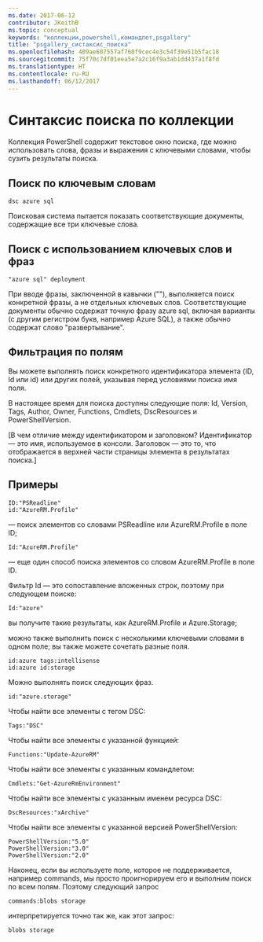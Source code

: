 ```yaml
---
ms.date: 2017-06-12
contributor: JKeithB
ms.topic: conceptual
keywords: "коллекции,powershell,командлет,psgallery"
title: "psgallery_систаксис_поиска"
ms.openlocfilehash: 409ae607557af760f9cec4e3c54f39e51b5fac18
ms.sourcegitcommit: 75f70c7df01eea5e7a2c16f9a3ab1dd437a1f8fd
ms.translationtype: HT
ms.contentlocale: ru-RU
ms.lasthandoff: 06/12/2017
---
```

# <a name="gallery-search-syntax"></a>Синтаксис поиска по коллекции

Коллекция PowerShell содержит текстовое окно поиска, где можно использовать слова, фразы и выражения с ключевыми словами, чтобы сузить результаты поиска.

## <a name="search-by-keywords"></a>Поиск по ключевым словам

    dsc azure sql

Поисковая система пытается показать соответствующие документы, содержащие все три ключевые слова.

## <a name="search-using-phrases-and-keywords"></a>Поиск с использованием ключевых слов и фраз

    "azure sql" deployment

При вводе фразы, заключенной в кавычки (""), выполняется поиск конкретной фразы, а не отдельных ключевых слов.
Соответствующие документы обычно содержат точную фразу azure sql, включая варианты (с другим регистром букв, например Azure SQL), а также обычно содержат слово "развертывание".

## <a name="filtering-on-fields"></a>Фильтрация по полям

Вы можете выполнять поиск конкретного идентификатора элемента (ID, Id или id) или других полей, указывая перед условиями поиска имя поля.

В настоящее время для поиска доступны следующие поля: Id, Version, Tags, Author, Owner, Functions, Cmdlets, DscResources и PowerShellVersion.

[В чем отличие между идентификатором и заголовком? Идентификатор — это имя, используемое в консоли. Заголовок — это то, что отображается в верхней части страницы элемента в результатах поиска.]

## <a name="examples"></a>Примеры

    ID:"PSReadline"
    id:"AzureRM.Profile"

— поиск элементов со словами PSReadline или AzureRM.Profile в поле ID;

    Id:"AzureRM.Profile"

— еще один способ поиска элементов со словом AzureRM.Profile в поле ID.

Фильтр Id — это сопоставление вложенных строк, поэтому при следующем поиске:

    Id:"azure"
    
вы получите такие результаты, как AzureRM.Profile и Azure.Storage;

можно также выполнить поиск с несколькими ключевыми словами в одном поле; вы также можете сочетать разные поля.

    id:azure tags:intellisense
    id:azure id:storage

Можно выполнять поиск следующих фраз.

    id:"azure.storage"


Чтобы найти все элементы с тегом DSC:

    Tags:"DSC"

Чтобы найти все элементы с указанной функцией:

    Functions:"Update-AzureRM"

Чтобы найти все элементы с указанным командлетом:
    
    Cmdlets:"Get-AzureRmEnvironment"

Чтобы найти все элементы с указанным именем ресурса DSC:

    DscResources:"xArchive"

Чтобы найти все элементы с указанной версией PowerShellVersion:

    PowerShellVersion:"5.0"
    PowerShellVersion:"3.0"
    PowerShellVersion:"2.0"


Наконец, если вы используете поле, которое не поддерживается, например commands, мы просто проигнорируем его и выполним поиск по всем полям. Поэтому следующий запрос

    commands:blobs storage
    
интерпретируется точно так же, как этот запрос:

    blobs storage

